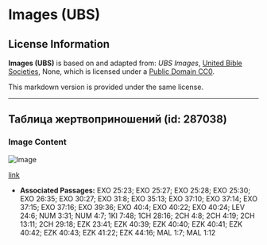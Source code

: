 # Images (UBS)

## License Information

**Images (UBS)** is based on and adapted from: _UBS Images_, [United Bible Societies](https://unitedbiblesocieties.org/), None, which is licensed under a [Public Domain CC0](https://creativecommons.org/public-domain/cc0/).

This markdown version is provided under the same license.



--------------------------------

## Таблица жертвоприношений (id: 287038)

### Image Content

![Image](https://cdn.aquifer.bible/aquifer-content/resources/Media/WEB-0449_sacrifice_table.jpg)

[link](https://cdn.aquifer.bible/aquifer-content/resources/Media/WEB-0449_sacrifice_table.jpg)

* **Associated Passages:** EXO 25:23; EXO 25:27; EXO 25:28; EXO 25:30; EXO 26:35; EXO 30:27; EXO 31:8; EXO 35:13; EXO 37:10; EXO 37:14; EXO 37:15; EXO 37:16; EXO 39:36; EXO 40:4; EXO 40:22; EXO 40:24; LEV 24:6; NUM 3:31; NUM 4:7; 1KI 7:48; 1CH 28:16; 2CH 4:8; 2CH 4:19; 2CH 13:11; 2CH 29:18; EZK 23:41; EZK 40:39; EZK 40:40; EZK 40:41; EZK 40:42; EZK 40:43; EZK 41:22; EZK 44:16; MAL 1:7; MAL 1:12


